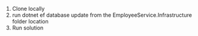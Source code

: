 1. Clone locally
2. run dotnet ef database update from the EmployeeService.Infrastructure folder location
3. Run solution